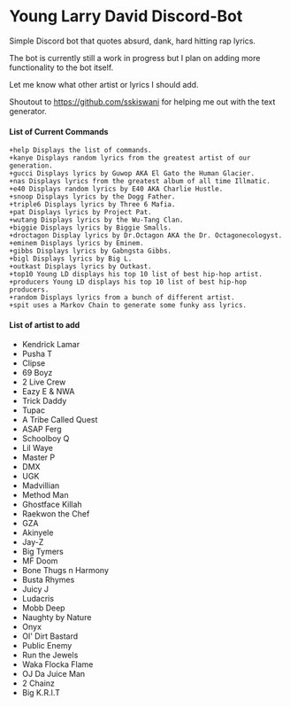 # Young Larry David Discord-Bot

Simple Discord bot that quotes absurd, dank, hard hitting rap lyrics. 

The bot is currently still a work in progress but I plan on adding more functionality to the bot itself.

Let me know what other artist or lyrics I should add.

Shoutout to https://github.com/sskiswani for helping me out with the text generator. 

#### List of Current Commands
```
+help Displays the list of commands.
+kanye Displays random lyrics from the greatest artist of our generation.
+gucci Displays lyrics by Guwop AKA El Gato the Human Glacier.
+nas Displays lyrics from the greatest album of all time Illmatic.
+e40 Displays random lyrics by E40 AKA Charlie Hustle.
+snoop Displays lyrics by the Dogg Father.
+triple6 Displays lyrics by Three 6 Mafia.
+pat Displays lyrics by Project Pat.
+wutang Displays lyrics by the Wu-Tang Clan.
+biggie Displays lyrics by Biggie Smalls.
+droctagon Display lyrics by Dr.Octagon AKA the Dr. Octagonecologyst.
+eminem Displays lyrics by Eminem.
+gibbs Displays lyrics by Gabngsta Gibbs.
+bigl Displays lyrics by Big L.
+outkast Displays lyrics by Outkast.
+top10 Young LD displays his top 10 list of best hip-hop artist.
+producers Young LD displays his top 10 list of best hip-hop producers.
+random Displays lyrics from a bunch of different artist.
+spit uses a Markov Chain to generate some funky ass lyrics. 
```

#### List of artist to add
* Kendrick Lamar
* Pusha T
* Clipse
* 69 Boyz
* 2 Live Crew
* Eazy E & NWA
* Trick Daddy
* Tupac
* A Tribe Called Quest
* ASAP Ferg
* Schoolboy Q
* Lil Waye
* Master P
* DMX
* UGK
* Madvillian
* Method Man
* Ghostface Killah
* Raekwon the Chef
* GZA
* Akinyele
* Jay-Z
* Big Tymers
* MF Doom
* Bone Thugs n Harmony
* Busta Rhymes
* Juicy J
* Ludacris
* Mobb Deep
* Naughty by Nature
* Onyx
* Ol' Dirt Bastard
* Public Enemy
* Run the Jewels
* Waka Flocka Flame
* OJ Da Juice Man
* 2 Chainz
* Big K.R.I.T
